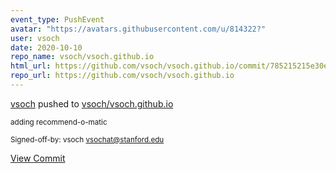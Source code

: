 ```yaml
---
event_type: PushEvent
avatar: "https://avatars.githubusercontent.com/u/814322?"
user: vsoch
date: 2020-10-10
repo_name: vsoch/vsoch.github.io
html_url: https://github.com/vsoch/vsoch.github.io/commit/785215215e30e479cca99920ef2cc83b9d16c685
repo_url: https://github.com/vsoch/vsoch.github.io
---
```


<a href='https://github.com/vsoch' target='_blank'>vsoch</a> pushed to <a href='https://github.com/vsoch/vsoch.github.io' target='_blank'>vsoch/vsoch.github.io</a>

<small>adding recommend-o-matic

Signed-off-by: vsoch <vsochat@stanford.edu></small>

<a href='https://github.com/vsoch/vsoch.github.io/commit/785215215e30e479cca99920ef2cc83b9d16c685' target='_blank'>View Commit</a>
